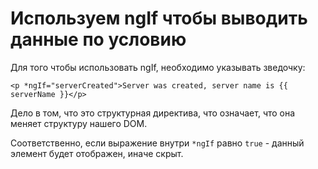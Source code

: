 # Используем ngIf чтобы выводить данные по условию

Для того чтобы использовать ngIf, необходимо указывать зведочку:
```angular2html
<p *ngIf="serverCreated">Server was created, server name is {{ serverName }}</p>
```

Дело в том, что это структурная директива, что означает, что она меняет структуру нашего DOM.

Соответственно, если выражение внутри `*ngIf` равно `true` - данный элемент будет отображен, иначе скрыт.

